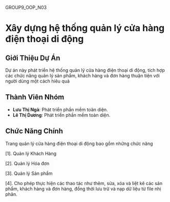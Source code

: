 GROUP9_OOP_N03 
#  Xây dựng hệ thống quản lý cửa hàng điện thoại di động

## Giới Thiệu Dự Án
Dự án này phát triển hệ thống quản lý cửa hàng điện thoại di động, tích hợp các chức năng quản lý sản phẩm, khách hàng và đơn hàng thuận tiện với người dùng một cách hiêu quả
## Thành Viên Nhóm
- **Lưu Thị Ngà**: Phát triển phần mềm toàn diện.
- **Lê Thị Dương**: Phát triển phần mềm toàn diện.

## Chức Năng Chính
Trang quản lý cửa hàng điện thoại di động bao gồm những chức năng

[1]. Quản lý Khách Hàng

[2]. Quản lý Hóa đơn

[3]. Quản lý Sản phẩm

[4]. Cho phép thực hiện các thao tác như thêm, sửa, xóa và liệt kê các sản phẩm, khách hàng và đơn hàng, đồng thời lưu trữ và nạp dữ liệu từ file nhị phân.

